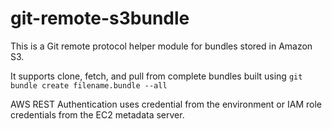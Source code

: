 
git-remote-s3bundle
===================

This is a Git remote protocol helper module for bundles stored in Amazon S3.

It supports clone, fetch, and pull from complete bundles built using
``
git bundle create filename.bundle --all
``

AWS REST Authentication uses credential from the environment or IAM role
credentials from the EC2 metadata server.

